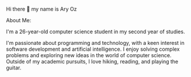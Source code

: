 Hi there 👋 my name is Ary Oz
 

About Me:

I'm a 26-year-old computer science student in my second year of studies.

I'm passionate about programming and technology, with a keen interest in software development and artificial intelligence.
I enjoy solving complex problems and exploring new ideas in the world of computer science. Outside of my academic pursuits, I love hiking, reading, and playing the guitar.
